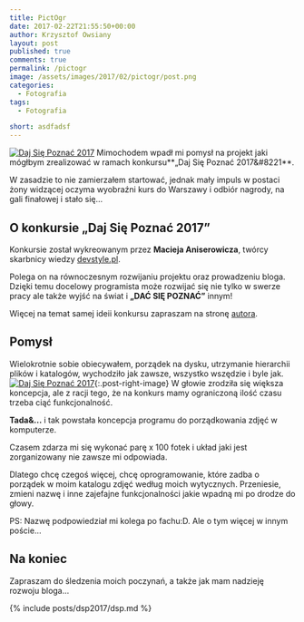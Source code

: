 ```yaml
---
title: PictOgr
date: 2017-02-22T21:55:50+00:00
author: Krzysztof Owsiany
layout: post
published: true
comments: true
permalink: /pictogr
image: /assets/images/2017/02/pictogr/post.png
categories:
  - Fotografia
tags:
  - Fotografia

short: asdfadsf
---
```

[![Daj Się Poznać 2017][image1]][dsp]
Mimochodem wpadł mi pomysł na projekt jaki mógłbym zrealizować w ramach konkursu**&#8222;Daj Się Poznać 2017&#8221**.
    
W zasadzie to nie zamierzałem startować, jednak mały impuls w postaci żony widzącej oczyma wyobraźni kurs do Warszawy i odbiór nagrody, na gali finałowej i stało się&#8230;

## O konkursie &#8222;Daj Się Poznać 2017&#8221;

Konkursie został wykreowanym przez **Macieja Aniserowicza**, twórcy skarbnicy wiedzy [devstyle.pl][devstyle.pl].
    
Polega on na równoczesnym rozwijaniu projektu oraz prowadzeniu bloga. Dzięki temu docelowy programista może rozwijać się nie tylko w swerze pracy ale także wyjść na świat i **&#8222;DAĆ SIĘ POZNAĆ&#8221;** innym!
    
Więcej na temat samej ideii konkursu zapraszam na stronę [autora][dsp].

## Pomysł
    
Wielokrotnie sobie obiecywałem, porządek na dysku, utrzymanie hierarchii plików i katalogów, wychodziło jak zawsze, wszystko wszędzie i byle jak.
[![Daj Się Poznać 2017][image2]][dsp]{:.post-right-image}
W głowie zrodziła się większa koncepcja, ale z racji tego, że na konkurs mamy ograniczoną ilość czasu trzeba ciąć funkcjonalność.
    
**Tada&...** i tak powstała koncepcja programu do porządkowania zdjęć w komputerze.
    
Czasem zdarza mi się wykonać parę x 100 fotek i układ jaki jest zorganizowany nie zawsze mi odpowiada.
    
Dlatego chcę czegoś więcej, chcę oprogramowanie, które zadba o porządek w moim katalogu zdjęć według moich wytycznych. Przeniesie, zmieni nazwę i inne zajefajne funkcjonalności jakie wpadną mi po drodze do głowy.

PS: Nazwę podpowiedział mi kolega po fachu:D. Ale o tym więcej w innym poście...
    
## Na koniec
    
Zapraszam do śledzenia moich poczynań, a także jak mam nadzieję rozwoju bloga...

{% include posts/dsp2017/dsp.md %}

[devstyle.pl]: http://devstyle.pl
[dsp]: http://dajsiepoznac.pl
[image1]: /assets/images/common/dsp2017.jpg

[image2]: /assets/images/2017/02/pictogr/flower.png